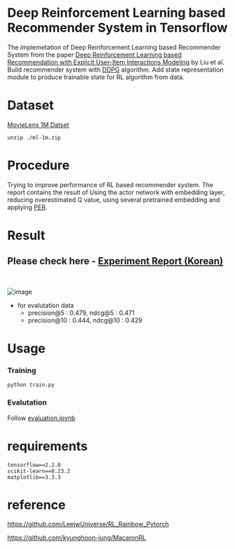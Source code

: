 # Deep Reinforcement Learning based Recommender System in Tensorflow
The implemetation of Deep Reinforcement Learning based Recommender System from the paper [Deep Reinforcement Learning based Recommendation with Explicit User-Item Interactions Modeling](https://arxiv.org/abs/1810.12027) by Liu et al. Build recommender system with [DDPG](https://arxiv.org/abs/1509.02971) algorithm. Add state representation module to produce trainable state for RL algorithm from data.

# Dataset
[MovieLens 1M Datset](https://grouplens.org/datasets/movielens/1m/)

```
unzip ./ml-1m.zip
```

# Procedure
Trying to improve performance of RL based recommender system. The report contains the result of Using the actor network with embedding layer, reducing overestimated Q value, using several pretrained embedding and applying [PER](https://arxiv.org/abs/1511.05952).



# Result
## Please check here - [Experiment Report (Korean)](https://www.notion.so/DRR-8e910fc598d242968bd371b27ac20e01)

<br>

![image](https://user-images.githubusercontent.com/30210944/109442330-40b37180-7a7b-11eb-8303-d45a8083dbc7.png)

- for evalutation data
    - precision@5 : 0.479, ndcg@5 : 0.471
    - precision@10 : 0.444, ndcg@10 : 0.429

# Usage
### Training
```
python train.py
```
### Evalutation
Follow [evaluation.ipynb](https://github.com/backgom2357/DRR/blob/develop/evaluation.ipynb)

# requirements
```
tensorflow==2.2.0
scikit-learn==0.23.2
matplotlib==3.3.3
```

# reference

https://github.com/LeejwUniverse/RL_Rainbow_Pytorch

https://github.com/kyunghoon-jung/MacaronRL
